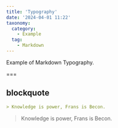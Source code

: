 ```yaml
---
title: 'Typography'
date: '2024-04-01 11:22'
taxonomy:
  category:
    - Example
  tag:
    - Markdown
---
```


Example of  Markdown Typography.

===

## blockquote

```md
> Knowledge is power, Frans is Becon.
```

> Knowledge is power, Frans is Becon.